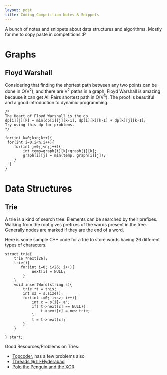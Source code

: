```yaml
---
layout: post
title: Coding Competition Notes & Snippets
---
```


A bunch of notes and snippets about data structures and algorithms. Mostly for me to copy paste in competitions :P
<!--more-->
Graphs
======

Floyd Warshall
--------------
Considering that finding the shortest path between any two points can be done in O(V<sup>2</sup>), and there are V<sup>2</sup> paths in a graph, Floyd Warshall is amazing because it can get All Pairs shortest path in O(V<sup>3</sup>). The proof is beautiful and a good introduction to dynamic programming.

````
/*
The Heart of Floyd Warshall is the dp
dp[i][j][k] = min(dp[i][j][k-1], dp[i][k][k-1] + dp[k][j][k-1];
Try using this dp for problems.
*/

for(int k=0;k<n;k++){
 for(int i=0;i<n;i++){
    for(int j=0;j<n;j++){
        int temp=graph[i][k]+graph[j][k];
        graph[i][j] = min(temp, graph[i][j]);
    }
  }
}
````


Data Structures
===============

Trie
----

A trie is a kind of search tree. Elements can be searched by their prefixes. Walking from the root gives prefixes of the words present in the tree. Generally nodes are marked if they are the end of a word.

Here is some sample C++ code for a trie to store words having 26 different types of characters.

```
struct trie{
    trie *next[26];
    trie(){
       for(int i=0; i<26; i++){
            next[i] = NULL;
        }
    }
    void insertWord(string s){
        trie *t = this;
        int sz = s.size();
        for(int i=0; i<sz; i++){
            int c = s[i]-'a';
            if( t->next[c] == NULL){
                t->next[c] = new trie;
            }
            t = t->next[c];
        }
    }

} start;
```

Good Resources/Problems on Tries:

* [Topcoder](https://www.topcoder.com/community/data-science/data-science-tutorials/using-tries/), has a few problems also
* [Threads @ III-Hyderabad](https://threads-iiith.quora.com/Tutorial-on-Trie-and-example-problems)
* [Polo the Penguin and the XOR](https://www.codechef.com/problems/PPXOR)
